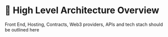 # 🧶 High Level Architecture Overview

Front End, Hosting, Contracts, Web3 providers, APIs and tech stach should be outlined here
